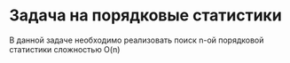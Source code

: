 # Задача на порядковые статистики

В данной задаче необходимо реализовать поиск n-ой порядковой статистики сложностью O(n)
